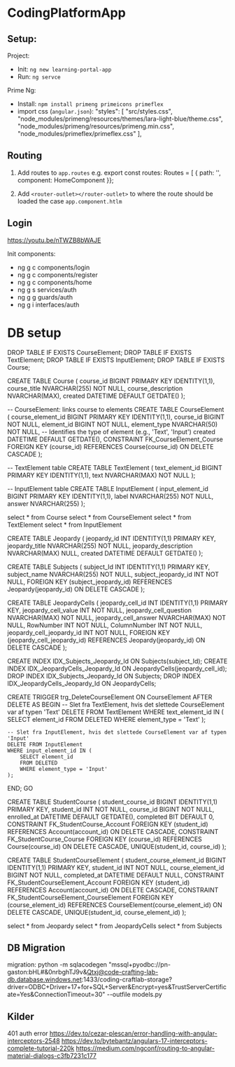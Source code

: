 # CodingPlatformApp

## Setup:

Project:
* Init: `ng new learning-portal-app`
* Run: `ng servce`

Prime Ng:
* Install: `npm install primeng primeicons primeflex`
* import css (`angular.json`):
                "styles": [
              "src/styles.css",
              "node_modules/primeng/resources/themes/lara-light-blue/theme.css",
              "node_modules/primeng/resources/primeng.min.css",
              "node_modules/primeflex/primeflex.css"
            ],

## Routing
1. Add routes to `app.routes` 
    e.g.
        export const routes: Routes = [
    {
        path: '',
        component: HomeComponent
    }};

2. Add `<router-outlet></router-outlet>` to where the route should be loaded
    the case `app.component.htlm`

## Login
https://youtu.be/nTWZB8bWAJE

Init components:
* ng g c components/login
* ng g c components/register
* ng g c components/home
* ng g s services/auth
* ng g g guards/auth
* ng g i interfaces/auth

# DB setup
DROP TABLE IF EXISTS CourseElement;
DROP TABLE IF EXISTS TextElement;
DROP TABLE IF EXISTS InputElement;
DROP TABLE IF EXISTS Course;

CREATE TABLE Course (
    course_id BIGINT PRIMARY KEY IDENTITY(1,1), 
    course_title NVARCHAR(255) NOT NULL, 
    course_description NVARCHAR(MAX), 
    created DATETIME DEFAULT GETDATE() 
);

-- CourseElement: links course to elements
CREATE TABLE CourseElement (
    course_element_id BIGINT PRIMARY KEY IDENTITY(1,1), 
    course_id BIGINT NOT NULL, 
    element_id BIGINT NOT NULL, 
    element_type NVARCHAR(50) NOT NULL, -- Identifies the type of element (e.g., 'Text', 'Input')
    created DATETIME DEFAULT GETDATE(), 
    CONSTRAINT FK_CourseElement_Course FOREIGN KEY (course_id) REFERENCES Course(course_id) ON DELETE CASCADE
);

-- TextElement table
CREATE TABLE TextElement (
    text_element_id BIGINT PRIMARY KEY IDENTITY(1,1), 
    text NVARCHAR(MAX) NOT NULL
);

-- InputElement table
CREATE TABLE InputElement (
    input_element_id BIGINT PRIMARY KEY IDENTITY(1,1), 
    label NVARCHAR(255) NOT NULL, 
    answer NVARCHAR(255)
);


select * from Course
select * from CourseElement
select * from TextElement
select * from InputElement

CREATE TABLE Jeopardy (
    jeopardy_id INT IDENTITY(1,1) PRIMARY KEY,
    jeopardy_title NVARCHAR(255) NOT NULL,
    jeopardy_description NVARCHAR(MAX) NULL,
    created DATETIME DEFAULT GETDATE()
);

CREATE TABLE Subjects (
    subject_Id INT IDENTITY(1,1) PRIMARY KEY,
    subject_name NVARCHAR(255) NOT NULL,
    subject_jeopardy_id INT NOT NULL,
    FOREIGN KEY (subject_jeopardy_id) REFERENCES Jeopardy(jeopardy_id) ON DELETE CASCADE
);

CREATE TABLE JeopardyCells (
    jeopardy_cell_id INT IDENTITY(1,1) PRIMARY KEY,
    jeopardy_cell_value INT NOT NULL,
    jeopardy_cell_question NVARCHAR(MAX) NOT NULL,
    jeopardy_cell_answer NVARCHAR(MAX) NOT NULL,
    RowNumber INT NOT NULL,
    ColumnNumber INT NOT NULL,
    jeopardy_cell_jeopardy_id INT NOT NULL,
    FOREIGN KEY (jeopardy_cell_jeopardy_id) REFERENCES Jeopardy(jeopardy_id) ON DELETE CASCADE
);

CREATE INDEX IDX_Subjects_Jeopardy_Id ON Subjects(subject_Id);
CREATE INDEX IDX_JeopardyCells_Jeopardy_Id ON JeopardyCells(jeopardy_cell_id);
DROP INDEX IDX_Subjects_Jeopardy_Id ON Subjects;
DROP INDEX IDX_JeopardyCells_Jeopardy_Id ON JeopardyCells;


CREATE TRIGGER trg_DeleteCourseElement
ON CourseElement
AFTER DELETE
AS
BEGIN
    -- Slet fra TextElement, hvis det slettede CourseElement var af typen 'Text'
    DELETE FROM TextElement
    WHERE text_element_id IN (
        SELECT element_id
        FROM DELETED
        WHERE element_type = 'Text'
    );

    -- Slet fra InputElement, hvis det slettede CourseElement var af typen 'Input'
    DELETE FROM InputElement
    WHERE input_element_id IN (
        SELECT element_id
        FROM DELETED
        WHERE element_type = 'Input'
    );
END;
GO

CREATE TABLE StudentCourse (
    student_course_id BIGINT IDENTITY(1,1) PRIMARY KEY,
    student_id INT NOT NULL,
    course_id BIGINT NOT NULL,
    enrolled_at DATETIME DEFAULT GETDATE(),
    completed BIT DEFAULT 0,
    CONSTRAINT FK_StudentCourse_Account FOREIGN KEY (student_id) REFERENCES Account(account_id) ON DELETE CASCADE,
    CONSTRAINT FK_StudentCourse_Course FOREIGN KEY (course_id) REFERENCES Course(course_id) ON DELETE CASCADE,
    UNIQUE(student_id, course_id)
);

CREATE TABLE StudentCourseElement (
    student_course_element_id BIGINT IDENTITY(1,1) PRIMARY KEY,
    student_id INT NOT NULL,
    course_element_id BIGINT NOT NULL,
    completed_at DATETIME DEFAULT NULL,
    CONSTRAINT FK_StudentCourseElement_Account FOREIGN KEY (student_id) REFERENCES Account(account_id) ON DELETE CASCADE,
    CONSTRAINT FK_StudentCourseElement_CourseElement FOREIGN KEY (course_element_id) REFERENCES CourseElement(course_element_id) ON DELETE CASCADE,
    UNIQUE(student_id, course_element_id)
);


select * from Jeopardy
select * from JeopardyCells
select * from Subjects

## DB Migration

migration:
python -m sqlacodegen "mssql+pyodbc://pn-gaston:bHL#&0nrbghTJ9v&Qtxj@code-crafting-lab-db.database.windows.net:1433/coding-craftlab-storage?driver=ODBC+Driver+17+for+SQL+Server&Encrypt=yes&TrustServerCertificate=Yes&ConnectionTimeout=30" --outfile models.py   


## Kilder

401 auth error
https://dev.to/cezar-plescan/error-handling-with-angular-interceptors-2548 
https://dev.to/bytebantz/angulars-17-interceptors-complete-tutorial-220k
https://medium.com/ngconf/routing-to-angular-material-dialogs-c3fb7231c177